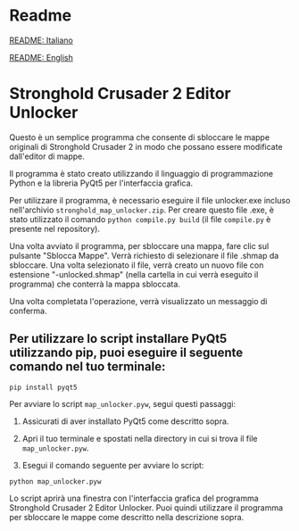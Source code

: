 # Readme
[README: Italiano](./README_IT.md)

[README: English](./README.md)
# Stronghold Crusader 2 Editor Unlocker

Questo è un semplice programma che consente di sbloccare le mappe originali di Stronghold Crusader 2 in modo che possano essere modificate dall'editor di mappe.

Il programma è stato creato utilizzando il linguaggio di programmazione Python e la libreria PyQt5 per l'interfaccia grafica.

Per utilizzare il programma, è necessario eseguire il file unlocker.exe incluso nell'archivio `stronghold_map_unlocker.zip`. Per creare questo file .exe, è stato utilizzato il comando `python compile.py build` (il file `compile.py` è presente nel repository).

Una volta avviato il programma, per sbloccare una mappa, fare clic sul pulsante "Sblocca Mappe". Verrà richiesto di selezionare il file .shmap da sbloccare. Una volta selezionato il file, verrà creato un nuovo file con estensione "-unlocked.shmap" (nella cartella in cui verrà eseguito il programma) che conterrà la mappa sbloccata.

Una volta completata l'operazione, verrà visualizzato un messaggio di conferma.

## Per utilizzare lo script installare PyQt5 utilizzando pip, puoi eseguire il seguente comando nel tuo terminale:

```
pip install pyqt5
```

Per avviare lo script `map_unlocker.pyw`, segui questi passaggi:

1. Assicurati di aver installato PyQt5 come descritto sopra.

2. Apri il tuo terminale e spostati nella directory in cui si trova il file `map_unlocker.pyw`.

3. Esegui il comando seguente per avviare lo script:

```
python map_unlocker.pyw
```

Lo script aprirà una finestra con l'interfaccia grafica del programma Stronghold Crusader 2 Editor Unlocker. Puoi quindi utilizzare il programma per sbloccare le mappe come descritto nella descrizione sopra.